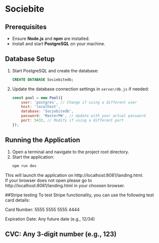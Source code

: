 # Sociebite

## Prerequisites  
- Ensure **Node.js** and **npm** are installed.  
- Install and start **PostgreSQL** on your machine.  

## Database Setup  
1. Start PostgreSQL and create the database:  
   ```sql
   CREATE DATABASE Sociebitedb;
   ```
2. Update the database connection settings in `server/db.js` if needed:  
   ```javascript
   const pool = new Pool({
       user: 'postgres', // Change if using a different user
       host: 'localhost',
       database: 'Sociebitedb',
       password: 'MasterPW', // Update with your actual password
       port: 5432, // Modify if using a different port
   });
   ```

## Running the Application  
1. Open a terminal and navigate to the project root directory.  
2. Start the application:  
   ```sh
   npm run dev
   ```
This will launch the application on http://localhost:8081/landing.html.  
If your browser does not open please go to http://localhost:8081/landing.html in your choosen browser.

##Stripe testing
To test Stripe functionality, you can use the following test card details:

Card Number: 5555 5555 5555 4444

Expiration Date: Any future date (e.g., 12/34)

CVC: Any 3-digit number (e.g., 123)
---

